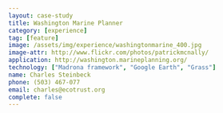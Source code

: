 ```yaml
---
layout: case-study
title: Washington Marine Planner
category: [experience]
tag: [feature]
image: /assets/img/experience/washingtonmarine_400.jpg
image-attr: http://www.flickr.com/photos/patrickmcnally/
application: http://washington.marineplanning.org/
technology: ["Madrona framework", "Google Earth", "Grass"]
name: Charles Steinbeck
phone: (503) 467-077
email: charles@ecotrust.org
complete: false
---
```

	